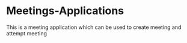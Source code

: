 
# Meetings-Applications
This is a meeting application which can be used to create meeting and attempt meeting
